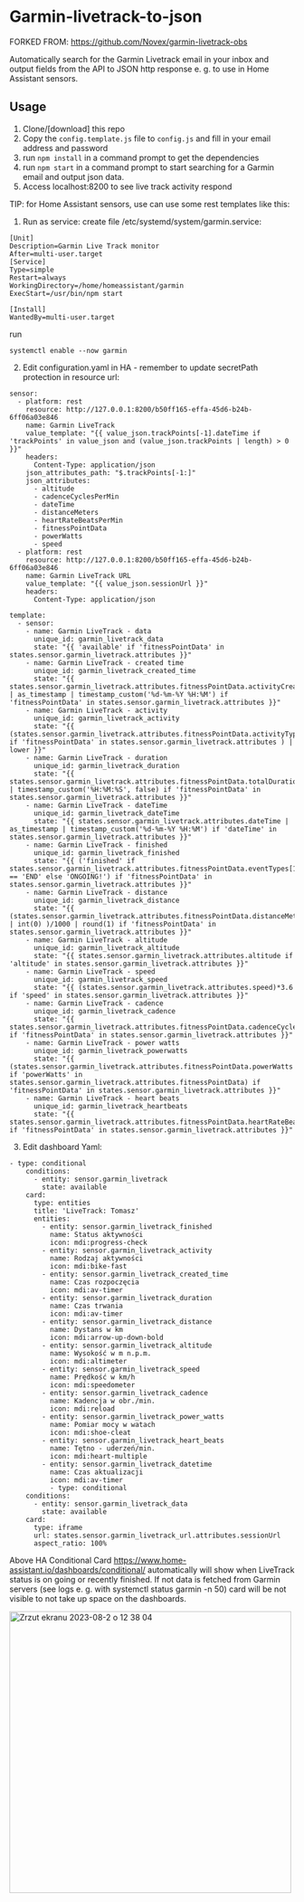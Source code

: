 # Garmin-livetrack-to-json

FORKED FROM: https://github.com/Novex/garmin-livetrack-obs

Automatically search for the Garmin Livetrack email in your inbox and output fields from the API to JSON http response e. g. to use in Home Assistant sensors.

## Usage
1. Clone/[download] this repo
2. Copy the `config.template.js` file to `config.js` and fill in your email address and password
3. run `npm install` in a command prompt to get the dependencies
4. run `npm start` in a command prompt to start searching for a Garmin email and output json data.
5. Access localhost:8200 to see live track activity respond

TIP: for Home Assistant sensors, use can use some rest templates like this:

1) Run as service:
create file /etc/systemd/system/garmin.service:
```
[Unit]
Description=Garmin Live Track monitor
After=multi-user.target
[Service]
Type=simple
Restart=always
WorkingDirectory=/home/homeassistant/garmin
ExecStart=/usr/bin/npm start

[Install]
WantedBy=multi-user.target
```
run
```
systemctl enable --now garmin
```

2) Edit configuration.yaml in HA - remember to update secretPath protection in resource url:
```
sensor:
  - platform: rest
    resource: http://127.0.0.1:8200/b50ff165-effa-45d6-b24b-6ff06a03e846
    name: Garmin LiveTrack
    value_template: "{{ value_json.trackPoints[-1].dateTime if 'trackPoints' in value_json and (value_json.trackPoints | length) > 0 }}"
    headers:
      Content-Type: application/json
    json_attributes_path: "$.trackPoints[-1:]"
    json_attributes:
      - altitude
      - cadenceCyclesPerMin
      - dateTime
      - distanceMeters
      - heartRateBeatsPerMin
      - fitnessPointData
      - powerWatts
      - speed
  - platform: rest
    resource: http://127.0.0.1:8200/b50ff165-effa-45d6-b24b-6ff06a03e846
    name: Garmin LiveTrack URL
    value_template: "{{ value_json.sessionUrl }}"
    headers:
      Content-Type: application/json

template:
  - sensor:
    - name: Garmin LiveTrack - data
      unique_id: garmin_livetrack_data
      state: "{{ 'available' if 'fitnessPointData' in states.sensor.garmin_livetrack.attributes }}"
    - name: Garmin LiveTrack - created time
      unique_id: garmin_livetrack_created_time
      state: "{{ states.sensor.garmin_livetrack.attributes.fitnessPointData.activityCreatedTime | as_timestamp | timestamp_custom('%d-%m-%Y %H:%M') if 'fitnessPointData' in states.sensor.garmin_livetrack.attributes }}"
    - name: Garmin LiveTrack - activity
      unique_id: garmin_livetrack_activity
      state: "{{ (states.sensor.garmin_livetrack.attributes.fitnessPointData.activityType if 'fitnessPointData' in states.sensor.garmin_livetrack.attributes ) | lower }}"
    - name: Garmin LiveTrack - duration
      unique_id: garmin_livetrack_duration
      state: "{{ states.sensor.garmin_livetrack.attributes.fitnessPointData.totalDurationSecs | timestamp_custom('%H:%M:%S', false) if 'fitnessPointData' in states.sensor.garmin_livetrack.attributes }}"
    - name: Garmin LiveTrack - dateTime
      unique_id: garmin_livetrack_dateTime
      state: "{{ states.sensor.garmin_livetrack.attributes.dateTime | as_timestamp | timestamp_custom('%d-%m-%Y %H:%M') if 'dateTime' in states.sensor.garmin_livetrack.attributes }}"
    - name: Garmin LiveTrack - finished
      unique_id: garmin_livetrack_finished
      state: "{{ ('finished' if states.sensor.garmin_livetrack.attributes.fitnessPointData.eventTypes[1] == 'END' else 'ONGOING!') if 'fitnessPointData' in states.sensor.garmin_livetrack.attributes }}"
    - name: Garmin LiveTrack - distance
      unique_id: garmin_livetrack_distance
      state: "{{ (states.sensor.garmin_livetrack.attributes.fitnessPointData.distanceMeters | int(0) )/1000 | round(1) if 'fitnessPointData' in states.sensor.garmin_livetrack.attributes }}"
    - name: Garmin LiveTrack - altitude
      unique_id: garmin_livetrack_altitude
      state: "{{ states.sensor.garmin_livetrack.attributes.altitude if 'altitude' in states.sensor.garmin_livetrack.attributes }}"
    - name: Garmin LiveTrack - speed
      unique_id: garmin_livetrack_speed
      state: "{{ (states.sensor.garmin_livetrack.attributes.speed)*3.6 if 'speed' in states.sensor.garmin_livetrack.attributes }}"
    - name: Garmin LiveTrack - cadence
      unique_id: garmin_livetrack_cadence
      state: "{{ states.sensor.garmin_livetrack.attributes.fitnessPointData.cadenceCyclesPerMin if 'fitnessPointData' in states.sensor.garmin_livetrack.attributes }}"
    - name: Garmin LiveTrack - power watts
      unique_id: garmin_livetrack_powerwatts
      state: "{{ (states.sensor.garmin_livetrack.attributes.fitnessPointData.powerWatts if 'powerWatts' in states.sensor.garmin_livetrack.attributes.fitnessPointData) if 'fitnessPointData' in states.sensor.garmin_livetrack.attributes }}"
    - name: Garmin LiveTrack - heart beats
      unique_id: garmin_livetrack_heartbeats
      state: "{{ states.sensor.garmin_livetrack.attributes.fitnessPointData.heartRateBeatsPerMin if 'fitnessPointData' in states.sensor.garmin_livetrack.attributes }}"
```

3) Edit dashboard Yaml:
```
- type: conditional
    conditions:
      - entity: sensor.garmin_livetrack
        state: available
    card:
      type: entities
      title: 'LiveTrack: Tomasz'
      entities:
        - entity: sensor.garmin_livetrack_finished
          name: Status aktywności
          icon: mdi:progress-check
        - entity: sensor.garmin_livetrack_activity
          name: Rodzaj aktywności
          icon: mdi:bike-fast
        - entity: sensor.garmin_livetrack_created_time
          name: Czas rozpoczęcia
          icon: mdi:av-timer
        - entity: sensor.garmin_livetrack_duration
          name: Czas trwania
          icon: mdi:av-timer
        - entity: sensor.garmin_livetrack_distance
          name: Dystans w km
          icon: mdi:arrow-up-down-bold
        - entity: sensor.garmin_livetrack_altitude
          name: Wysokość w m n.p.m.
          icon: mdi:altimeter
        - entity: sensor.garmin_livetrack_speed
          name: Prędkość w km/h
          icon: mdi:speedometer
        - entity: sensor.garmin_livetrack_cadence
          name: Kadencja w obr./min.
          icon: mdi:reload
        - entity: sensor.garmin_livetrack_power_watts
          name: Pomiar mocy w watach
          icon: mdi:shoe-cleat
        - entity: sensor.garmin_livetrack_heart_beats
          name: Tętno - uderzeń/min.
          icon: mdi:heart-multiple
        - entity: sensor.garmin_livetrack_datetime
          name: Czas aktualizacji
          icon: mdi:av-timer
          - type: conditional
    conditions:
      - entity: sensor.garmin_livetrack_data
        state: available
    card:
      type: iframe
      url: states.sensor.garmin_livetrack_url.attributes.sessionUrl
      aspect_ratio: 100%
```

Above HA Conditional Card https://www.home-assistant.io/dashboards/conditional/ automatically will show when LiveTrack status is on going or recently finished.
If not data is fetched from Garmin servers (see logs e. g. with systemctl status garmin -n 50) card will be not visible to not take up space on the dashboards.

<img width="498" alt="Zrzut ekranu 2023-08-2 o 12 38 04" src="https://github.com/t-soltysiak/garmin-livetrack-to-json/assets/68973012/5ee7ca73-e9df-4d11-b975-d5acdec50fb8">
